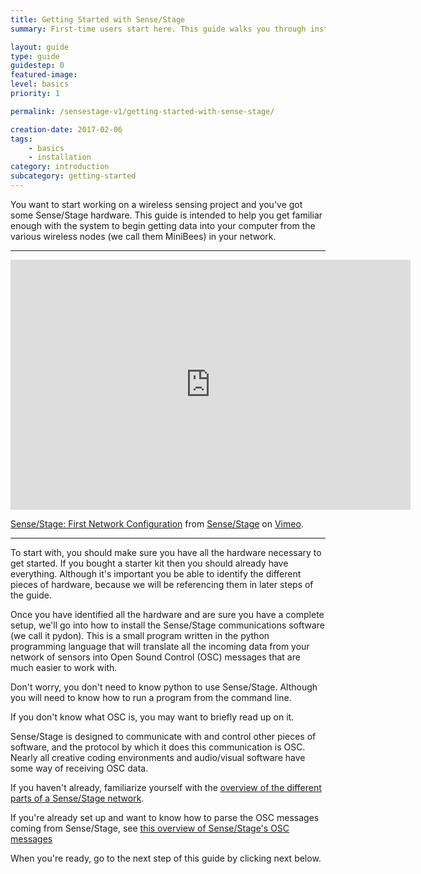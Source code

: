 ```yaml
---
title: Getting Started with Sense/Stage
summary: First-time users start here. This guide walks you through installing Pydon and then shows how to configure your first Sense/Stage network.

layout: guide
type: guide
guidestep: 0
featured-image:
level: basics
priority: 1

permalink: /sensestage-v1/getting-started-with-sense-stage/

creation-date: 2017-02-06
tags:
    - basics
    - installation
category: introduction
subcategory: getting-started
---
```


You want to start working on a wireless sensing project and you've got some Sense/Stage hardware. This guide is intended to help you get familiar enough with the system to begin getting data into your computer from the various wireless nodes (we call them MiniBees) in your network.

---

<iframe src="https://player.vimeo.com/video/274911631" width="640" height="400" frameborder="0" webkitallowfullscreen mozallowfullscreen allowfullscreen></iframe>
<p><a href="https://vimeo.com/274911631">Sense/Stage: First Network Configuration</a> from <a href="https://vimeo.com/sensestage">Sense/Stage</a> on <a href="https://vimeo.com">Vimeo</a>.</p>

---

To start with, you should make sure you have all the hardware necessary to get started. If you bought a starter kit then you should already have everything. Although it's important you be able to identify the different pieces of hardware, because we will be referencing them in later steps of the guide.

Once you have identified all the hardware and are sure you have a complete setup, we'll go into how to install the Sense/Stage communications software (we call it pydon). This is a small program written in the python programming language that will translate all the incoming data from your network of sensors into Open Sound Control (OSC) messages that are much easier to work with.

Don't worry, you don't need to know python to use Sense/Stage. Although you will need to know how to run a program from the command line.

If you don't know what OSC is, you may want to briefly read up on it.

Sense/Stage is designed to communicate with and control other pieces of software, and the protocol by which it does this communication is OSC. Nearly all creative coding environments and audio/visual software have some way of receiving OSC data.

If you haven't already, familiarize yourself with the [overview of the different parts of a Sense/Stage network](/sensestage-v1/overview-of-the-system).

If you're already set up and want to know how to parse the OSC messages coming from Sense/Stage, see [this overview of Sense/Stage's OSC messages](/sensestage-v1/osc-message-reference)

When you're ready, go to the next step of this guide by clicking next below.



